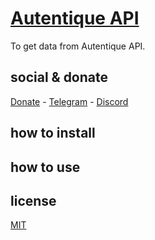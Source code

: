# [Autentique API](https://docs.autentique.com.br/api/)

To get data from Autentique API.  

## social & donate

[Donate](https://link.mercadopago.com.br/brtmvdl) - [Telegram](https://t.me/+KRmg5MlqgMk0MTg5) - [Discord](https://discord.gg/4JFAWPYs)

## how to install

## how to use

## license

[MIT](./LICENSE)
